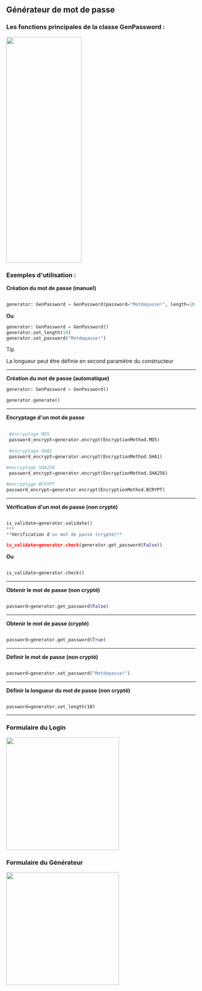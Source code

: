 ## Générateur de mot de passe


### Les fonctions principales de la classe GenPassword :


<image src="https://github.com/pat13310/GenPassword/assets/122201455/3eea476e-d281-45a7-b4fc-04a50c449d03" width="200" height='600'></image>

### Exemples d'utilisation :

**Création du mot de passe (manuel)**
```python

generator: GenPassword = GenPassword(password="Motdepasse!", length=10)  
```
   
**Ou**   
```python
generator: GenPassword = GenPassword()     
generator.set_length(10)   
generator.set_password("Motdepasse!")   
```
> [!TIP]
> La longueur peut être définie en second paramètre du constructeur
***
**Création du mot de passe (automatique)**
```python
generator: GenPassword = GenPassword()

generator.generate()
```

***

**Encryptage d'un mot de passe**
```python
 
 #encryptage MD5    
 password_encrypt=generator.encrypt(EncryptionMethod.MD5)
 
 #encryptage SHA1  
 password_encrypt=generator.encrypt(EncryptionMethod.SHA1)
 
#encryptage SHA256    
 password_encrypt=generator.encrypt(EncryptionMethod.SHA256)

#encryptage BCRYPT  
password_encrypt=generator.encrypt(EncryptionMethod.BCRYPT)
```

***
**Vérification d'un mot de passe (non crypté)**
```python

is_validate=generator.validate()
***
**Vérification d'un mot de passe (crypté)**

is_validate=generator.check(generator.get_password(False))  
```

**Ou**   
```python

is_validate=generator.check()
```

***
**Obtenir le mot de passe (non crypté)**
```python

password=generator.get_password(False)
```

***
**Obtenir le mot de passe (crypté)**
```python

password=generator.get_password(True)
```

***
**Définir le mot de passe (non crypté)**
```python

password=generator.set_password("Motdepasse!")
```

***
**Définir la longueur du mot de passe (non crypté)**
```

password=generator.set_length(10)
```

***
### Formulaire du Login

<image src="https://github.com/pat13310/GenPassword/assets/122201455/6eddd2b3-65e0-46d4-8691-87cb268b1b81" width="300"></image>


### Formulaire du Générateur 

<image src="https://github.com/pat13310/GenPassword/assets/122201455/f44b5ab3-e0a6-42ad-a508-84f1bf1f4a46" width="300"></image>






